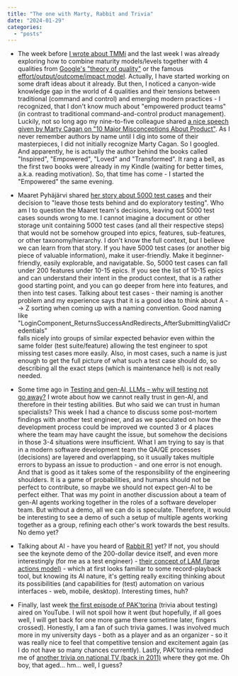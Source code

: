```yaml
---
title: "The one with Marty, Rabbit and Trivia"
date: "2024-01-29"
categories: 
  - "posts"
---
```


- The week before [I wrote about TMMi](/posts/2024/01/21/the-one-where-i-never-knew-tmmi.html) and the last week I was already exploring how to combine maturity models/levels together with 4 qualities from [Google's "theory of quality"](/posts/2024/01/07/the-one-with-googles-theory-of-quality.html) or the famous [effort/output/outcome/impact model](/effort-impact-and-experimentation-in-testing/). Actually, I have started working on some draft ideas about it already. But then, I noticed a canyon-wide knowledge gap in the world of 4 qualities and their tensions between traditional (command and control) and emerging modern practices - I recognized, that I don't know much about "empowered product teams" (in contrast to traditional command-and-control product management). Luckily, not so long ago my nine-to-five colleague shared [a nice speech given by Marty Cagan on "10 Major Misconceptions About Product"](https://www.youtube.com/watch?v=Do11ib8bBUM&ab_channel=DanOlsen). As I never remember authors by name until I dig into some of their masterpieces, I did not initially recognize Marty Cagan. So I googled. And apparently, he is actually the author behind the books called "Inspired", "Empowered", "Loved" and "Transformed". It rang a bell, as the first two books were already in my Kindle (waiting for better times, a.k.a. reading motivation). So, that time has come - I started the "Empowered" the same evening.

- Maaret Pyhäjärvi shared [her story about 5000 test cases](https://www.linkedin.com/posts/maaret_two-years-ago-i-inherited-a-legacy-project-activity-7154570299143860224-lZ0-/) and their decision to "leave those tests behind and do exploratory testing". Who am I to question the Maaret team's decisions, leaving out 5000 test cases sounds wrong to me. I cannot imagine a document or other storage unit containing 5000 test cases (and all their respective steps) that would not be somehow grouped into epics, features, sub-features, or other taxonomy/hierarchy. I don't know the full context, but I believe we can learn from that story. If you have 5000 test cases (or another big piece of valuable information), make it user-friendly. Make it beginner-friendly, easily explorable, and navigatable. So, 5000 test cases can fall under 200 features under 10-15 epics. If you see the list of 10-15 epics and can understand their intent in the product context, that is a rather good starting point, and you can go deeper from here into features, and then into test cases. Talking about test cases - their naming is another problem and my experience says that it is a good idea to think about A --> Z sorting when coming up with a naming convention. Good naming like  
    "LoginComponent\_ReturnsSuccessAndRedirects\_AfterSubmittingValidCredentials"  
    falls nicely into groups of similar expected behavior even within the same folder (test suite/feature) allowing the test engineer to spot missing test cases more easily. Also, in most cases, such a name is just enough to get the full picture of what such a test case should do, so describing all the exact steps (which is maintenance hell) is not really needed.

- Some time ago in [Testing and gen-AI, LLMs – why will testing not go away?](/testing-and-gen-ai-llms-why-will-testing-not-go-away/) I wrote about how we cannot really trust in gen-AI, and therefore in their testing abilities. But who said we can trust in human specialists? This week I had a chance to discuss some post-mortem findings with another test engineer, and as we speculated on how the development process could be improved we counted 3 or 4 places where the team may have caught the issue, but somehow the decisions in those 3-4 situations were insufficient. What I am trying to say is that in a modern software development team the QA/QE processes (decisions) are layered and overlapping, so it usually takes multiple errors to bypass an issue to production - and one error is not enough. And that is good as it takes some of the responsibility of the engineering shoulders. It is a game of probabilities, and humans should not be perfect to contribute, so maybe we should not expect gen-AI to be perfect either. That was my point in another discussion about a team of gen-AI agents working together in the roles of a software developer team. But without a demo, all we can do is speculate. Therefore, it would be interesting to see a demo of such a setup of multiple agents working together as a group, refining each other's work towards the best results. No demo yet?

- Talking about AI - have you heard of [Rabbit R1](https://www.rabbit.tech/) yet? If not, you should see the keynote demo of the 200-dollar device itself, and even more interestingly (for me as a test engineer) - [their concept of LAM (large actions model)](https://www.youtube.com/watch?v=o2lKl7RMb3Y&ab_channel=MisterZeitgeist) - which at first looks familiar to some record-playback tool, but knowing its AI nature, it's getting really exciting thinking about its possibilities (and capabilities for (test) automation on various interfaces - web, mobile, desktop). Interesting times, huh?

- Finally, last week [the first episode of PAK'torina](https://www.youtube.com/watch?v=JA9O1iGAbDc&ab_channel=PokalbiaiApieKokyb%C4%99) (trivia about testing) aired on YouTube. I will not spoil how it went (but hopefully, if all goes well, I will get back for one more game there sometime later, fingers crossed). Honestly, I am a fan of such trivia games. I was involved much more in my university days - both as a player and as an organizer - so it was really nice to feel that competitive tension and excitement again (as I do not have so many chances currently). Lastly, PAK'torina reminded me of [another trivia on national TV (back in 2011)](https://www.youtube.com/watch?v=hoxVQP3Uju0&t=192s&ab_channel=1000Vaikai) where they got me. Oh boy, that aged... hm... well, I guess?
